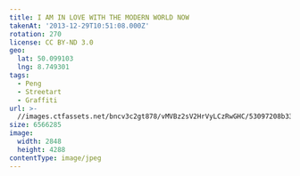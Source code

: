 ```yaml
---
title: I AM IN LOVE WITH THE MODERN WORLD NOW
takenAt: '2013-12-29T10:51:08.000Z'
rotation: 270
license: CC BY-ND 3.0
geo:
  lat: 50.099103
  lng: 8.749301
tags:
  - Peng
  - Streetart
  - Graffiti
url: >-
  //images.ctfassets.net/bncv3c2gt878/vMVBz2sV2HrVyLCzRwGHC/53097208b33de9cc82ed590e5c8e26f5/i-am-in-love-with-the-modern-world-now_11625504383_o
size: 6566285
image:
  width: 2848
  height: 4288
contentType: image/jpeg
---
```


